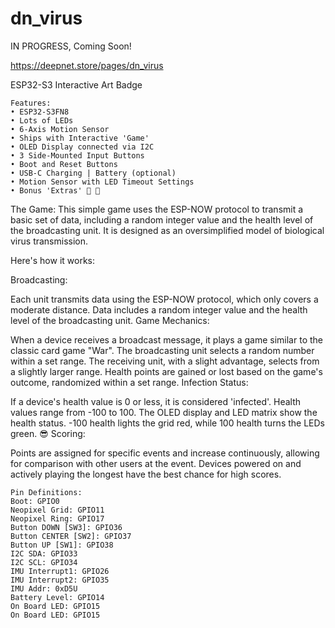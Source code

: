 # dn_virus
IN PROGRESS, Coming Soon!

https://deepnet.store/pages/dn_virus

ESP32-S3 Interactive Art Badge
~~~
Features:
• ESP32-S3FN8
• Lots of LEDs
• 6-Axis Motion Sensor
• Ships with Interactive 'Game'
• OLED Display connected via I2C
• 3 Side-Mounted Input Buttons
• Boot and Reset Buttons
• USB-C Charging | Battery (optional)
• Motion Sensor with LED Timeout Settings
• Bonus 'Extras' 🙂 🦠
~~~
The Game:
This simple game uses the ESP-NOW protocol to transmit a basic set of data, including a random integer value and the health level of the broadcasting unit. It is designed as an oversimplified model of biological virus transmission.

Here's how it works:

Broadcasting:

Each unit transmits data using the ESP-NOW protocol, which only covers a moderate distance.
Data includes a random integer value and the health level of the broadcasting unit.
Game Mechanics:

When a device receives a broadcast message, it plays a game similar to the classic card game "War".
The broadcasting unit selects a random number within a set range.
The receiving unit, with a slight advantage, selects from a slightly larger range.
Health points are gained or lost based on the game's outcome, randomized within a set range.
Infection Status:

If a device's health value is 0 or less, it is considered 'infected'.
Health values range from -100 to 100.
The OLED display and LED matrix show the health status. -100 health lights the grid red, while 100 health turns the LEDs green. 😎
Scoring:

Points are assigned for specific events and increase continuously, allowing for comparison with other users at the event.
Devices powered on and actively playing the longest have the best chance for high scores.

~~~
Pin Definitions:
Boot: GPIO0
Neopixel Grid: GPIO11
Neopixel Ring: GPIO17
Button DOWN [SW3]: GPIO36
Button CENTER [SW2]: GPIO37
Button UP [SW1]: GPIO38
I2C SDA: GPIO33
I2C SCL: GPIO34
IMU Interrupt1: GPIO26
IMU Interrupt2: GPIO35
IMU Addr: 0xD5U
Battery Level: GPIO14
On Board LED: GPIO15
On Board LED: GPIO15
